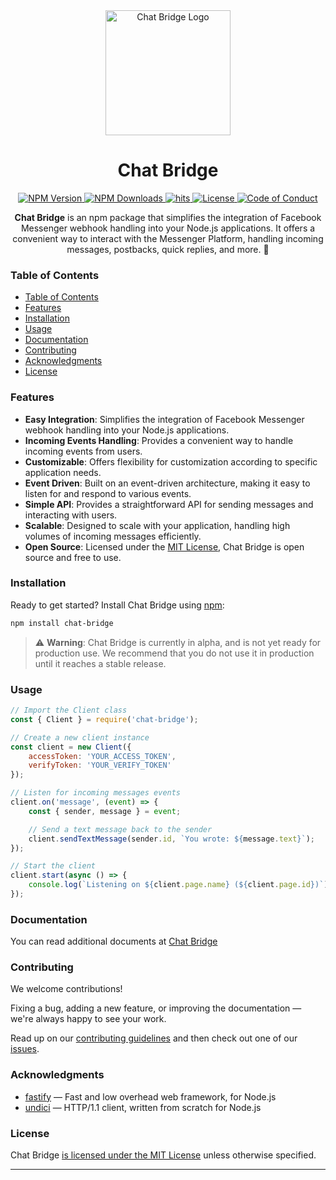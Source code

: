 <div align="center" id="about">
    <img src="https://cdn.discordapp.com/attachments/1082890782471639091/1194113658201047130/logo-png.png" alt="Chat Bridge Logo" width="200px">
    <h1>Chat Bridge</h1>
    <a href="https://www.npmjs.com/package/chat-bridge">
        <img src="https://img.shields.io/npm/v/chat-bridge" alt="NPM Version">
    </a>
    <a href="https://www.npmjs.com/package/chat-bridge">
        <img src="https://img.shields.io/npm/dt/chat-bridge" alt="NPM Downloads">
    </a>
    <a href="https://github.com/BadEnd777/Chat-Bridge">
        <img src="https://hits.seeyoufarm.com/api/count/incr/badge.svg?url=https%3A%2F%2Fgithub.com%2FBadEnd777%2FChat-Bridge&count_bg=%2379C83D&title_bg=%23555555&icon=&icon_color=%23E7E7E7&title=visit&edge_flat=false" alt="hits">
    </a>
    <a href="https://github.com/BadEnd777/Chat-Bridge/LICENSE">
        <img src="https://img.shields.io/github/license/BadEnd777/Chat-Bridge" alt="License">
    </a>
    <a href="https://github.com/BadEnd777/Chat-Bridge/CODE_OF_CONDUCT.md">
        <img src="https://img.shields.io/badge/Contributor%20Covenant-2.1-4baaaa.svg" alt="Code of Conduct">
    </a>
    <p><strong>Chat Bridge</strong> is an npm package that simplifies the integration of Facebook Messenger webhook handling into your Node.js applications. It offers a convenient way to interact with the Messenger Platform, handling incoming messages, postbacks, quick replies, and more. 🚀</p>
</div>

### Table of Contents

-   [Table of Contents](#table-of-contents)
-   [Features](#features)
-   [Installation](#installation)
-   [Usage](#usage)
-   [Documentation](#documentation)
-   [Contributing](#contributing)
-   [Acknowledgments](#acknowledgments)
-   [License](#license)

### Features

-   **Easy Integration**: Simplifies the integration of Facebook Messenger webhook handling into your Node.js applications.
-   **Incoming Events Handling**: Provides a convenient way to handle incoming events from users.
-   **Customizable**: Offers flexibility for customization according to specific application needs.
-   **Event Driven**: Built on an event-driven architecture, making it easy to listen for and respond to various events.
-   **Simple API**: Provides a straightforward API for sending messages and interacting with users.
-   **Scalable**: Designed to scale with your application, handling high volumes of incoming messages efficiently.
-   **Open Source**: Licensed under the [MIT License](LICENSE), Chat Bridge is open source and free to use.

### Installation

Ready to get started? Install Chat Bridge using [npm](https://www.npmjs.com/):

```bash
npm install chat-bridge
```

> ⚠️ **Warning**: Chat Bridge is currently in alpha, and is not yet ready for production use. We recommend that you do not use it in production until it reaches a stable release.

### Usage

```js
// Import the Client class
const { Client } = require('chat-bridge');

// Create a new client instance
const client = new Client({
    accessToken: 'YOUR_ACCESS_TOKEN',
    verifyToken: 'YOUR_VERIFY_TOKEN'
});

// Listen for incoming messages events
client.on('message', (event) => {
    const { sender, message } = event;

    // Send a text message back to the sender
    client.sendTextMessage(sender.id, `You wrote: ${message.text}`);
});

// Start the client
client.start(async () => {
    console.log(`Listening on ${client.page.name} (${client.page.id})`);
});
```

### Documentation

You can read additional documents at [Chat Bridge](https://chat-bridge.pages.dev/)

### Contributing

We welcome contributions!

Fixing a bug, adding a new feature, or improving the documentation — we're always happy to see your work.

Read up on our [contributing guidelines](CONTRIBUTING.md) and then check out one of our [issues](https://github.com/BadEnd777/Chat-Bridge/issues).

### Acknowledgments

-   [fastify](https://www.fastify.io/) — Fast and low overhead web framework, for Node.js
-   [undici](https://undici.nodejs.org/) — HTTP/1.1 client, written from scratch for Node.js

### License

Chat Bridge [is licensed under the MIT License](LICENSE) unless otherwise specified.

---
